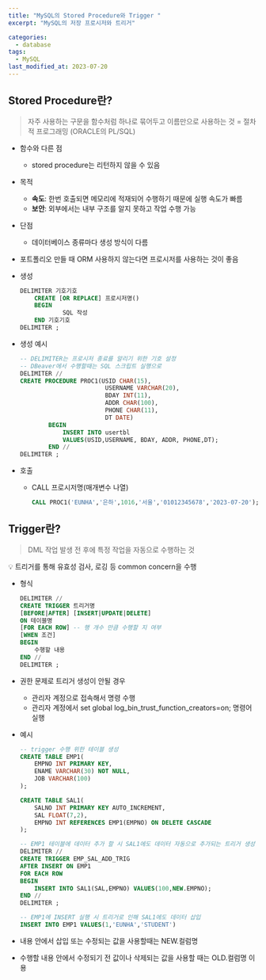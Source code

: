 ```yaml
---
title: "MySQL의 Stored Procedure와 Trigger "
excerpt: "MySQL의 저장 프로시저와 트리거"

categories:
  - database
tags:
  - MySQL
last_modified_at: 2023-07-20
---
```


## Stored Procedure란?

> 자주 사용하는 구문을 함수처럼 하나로 묶어두고 이름만으로 사용하는 것 = 절차적 프로그래밍 (ORACLE의 PL/SQL)
> 

- 함수와 다른 점
    - stored procedure는 리턴하지 않을 수 있음
- 목적
    - **속도**: 한번 호출되면 메모리에 적재되어 수행하기 때문에 실행 속도가 빠름
    - **보안**: 외부에서는 내부 구조를 알지 못하고 작업 수행 가능
- 단점
    - 데이터베이스 종류마다 생성 방식이 다름
- 포트폴리오 만들 때 ORM 사용하지 않는다면 프로시저를 사용하는 것이 좋음
- 생성

    ```sql
    DELIMITER 기호기호
    	CREATE [OR REPLACE] 프로시저명()
    	BEGIN 
    			SQL 작성
    	END 기호기호
    DELIMITER ;
    ```

- 생성 예시
    
    ```sql
    -- DELIMITER는 프로시저 종료를 알리기 위한 기호 설정
    -- DBeaver에서 수행할때는 SQL 스크립트 실행으로 
    DELIMITER //
    CREATE PROCEDURE PROC1(USID CHAR(15),
                            USERNAME VARCHAR(20),
                            BDAY INT(11),
                            ADDR CHAR(100),
                            PHONE CHAR(11),
                            DT DATE)
            BEGIN
                INSERT INTO usertbl
                VALUES(USID,USERNAME, BDAY, ADDR, PHONE,DT);
            END //
    DELIMITER ;
    ```
        
- 호출
    - CALL 프로시저명(매개변수 나열)
        
        ```sql
        CALL PROC1('EUNHA','은하',1016,'서울','01012345678','2023-07-20');
        ```



## Trigger란?

> DML 작업 발생 전 후에 특정 작업을 자동으로 수행하는 것
> 

💡 트리거를 통해 유효성 검사, 로깅 등 common concern을 수행  

- 형식
    
    ```sql
    DELIMITER //
    CREATE TRIGGER 트리거명 
    [BEFORE|AFTER] [INSERT|UPDATE|DELETE]
    ON 테이블명
    [FOR EACH ROW] -- 행 개수 만큼 수행할 지 여부
    [WHEN 조건]
    BEGIN
    	수행할 내용
    END //
    DELIMITER ;
    ```
    
- 권한 문제로 트리거 생성이 안될 경우
    - 관리자 계정으로 접속해서 명령 수행
    - 관리자 계정에서 set global log_bin_trust_function_creators=on; 명령어 실행
- 예시
    
    ```sql
    -- trigger 수행 위한 테이블 생성
    CREATE TABLE EMP1(
    	EMPNO INT PRIMARY KEY,
    	ENAME VARCHAR(30) NOT NULL,
    	JOB VARCHAR(100)
    );
    
    CREATE TABLE SAL1(
    	SALNO INT PRIMARY KEY AUTO_INCREMENT,
    	SAL FLOAT(7,2),
    	EMPNO INT REFERENCES EMP1(EMPNO) ON DELETE CASCADE
    );
    
    -- EMP1 테이블에 데이터 추가 할 시 SAL1에도 데이터 자동으로 추가되는 트리거 생성
    DELIMITER //
    CREATE TRIGGER EMP_SAL_ADD_TRIG
    AFTER INSERT ON EMP1
    FOR EACH ROW
    BEGIN
    	INSERT INTO SAL1(SAL,EMPNO) VALUES(100,NEW.EMPNO);
    END //
    DELIMITER ;
    
    -- EMP1에 INSERT 실행 시 트리거로 인해 SAL1에도 데이터 삽입
    INSERT INTO EMP1 VALUES(1,'EUNHA','STUDENT')
    ```
    
- 내용 안에서 삽입 또는 수정되는 값을 사용할때는 NEW.컬럼명
- 수행할 내용 안에서 수정되기 전 값이나 삭제되는 값을 사용할 때는 OLD.컬럼명 이용